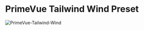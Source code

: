 # PrimeVue Tailwind Wind Preset


![PrimeVue-Tailwind-Wind](https://github.com/atakantepe/primevue-tailwind-wind/assets/28745098/549e4bd4-91f5-44ed-a680-90ea67f6053c)
